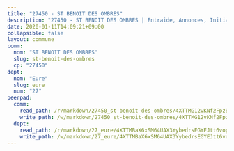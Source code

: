 ```yaml
---
title: "27450 - ST BENOIT DES OMBRES"
description: "27450 - ST BENOIT DES OMBRES | Entraide, Annonces, Initiatives"
date: 2020-01-11T14:09:21+09:00
collapsible: false
layout: commune
comm:
  nom: "ST BENOIT DES OMBRES"
  slug: st-benoit-des-ombres
  cp: "27450"
dept:
  nom: "Eure"
  slug: eure
  num: "27"
peerpad:
  comm:
    read_path: /r/markdown/27450_st-benoit-des-ombres/4XTTMG12vKNf2FpzBVjY6FFDkatM4tswPm78dZGRH95CRKkF5
    write_path: /w/markdown/27450_st-benoit-des-ombres/4XTTMG12vKNf2FpzBVjY6FFDkatM4tswPm78dZGRH95CRKkF5-K3TgUajqA81pzmkqbvpCXpqkgUMjEgkJGYZXPKWpkKbfntHfgAEtQ3zqFwMdXzrFxFBMNpk2Npy7UM2sZUxcsiC8MGvYvYrrZcP2rLSMgffKpAdxMmPXjvngder9u8t7H4dKntbd
  dept:
    read_path: /r/markdown/27_eure/4XTTMBaX6xSM64UAX3YybedrsEGYEJtt6vopdQsPEFtGijgwg
    write_path: /w/markdown/27_eure/4XTTMBaX6xSM64UAX3YybedrsEGYEJtt6vopdQsPEFtGijgwg-K3TgUmjy61Gu7ZFzjoVmiacXP2Rc4pq6sxVCYUX3mFQZWQw9yCKsEoAMagtuW4jJTYhK96DsWW4cPmZLagvQNZ34BscGcu4btrtJibt18c1mpqofaWe6Q3RartDiuMTjY7NrsH4r
---
```


